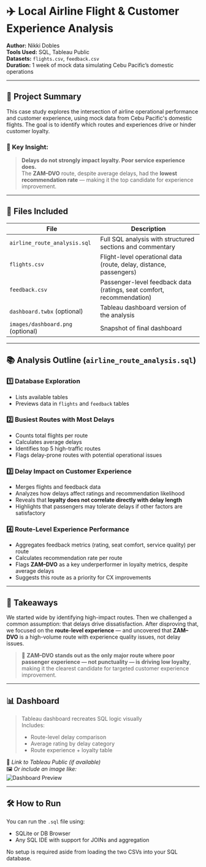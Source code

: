 # ✈️ Local Airline Flight & Customer Experience Analysis

**Author:** Nikki Dobles  
**Tools Used:** SQL, Tableau Public  
**Datasets:** `flights.csv`, `feedback.csv`  
**Duration:** 1 week of mock data simulating Cebu Pacific’s domestic operations  

---

## 📌 Project Summary

This case study explores the intersection of airline operational performance and customer experience, using mock data from Cebu Pacific's domestic flights. The goal is to identify which routes and experiences drive or hinder customer loyalty.

### 🧠 Key Insight:
> **Delays do not strongly impact loyalty. Poor service experience does.**  
> The **ZAM–DVO** route, despite average delays, had the **lowest recommendation rate** — making it the top candidate for experience improvement.

---

## 🧾 Files Included

| File | Description |
|------|-------------|
| `airline_route_analysis.sql` | Full SQL analysis with structured sections and commentary |
| `flights.csv` | Flight-level operational data (route, delay, distance, passengers) |
| `feedback.csv` | Passenger-level feedback data (ratings, seat comfort, recommendation) |
| `dashboard.twbx` (optional) | Tableau dashboard version of the analysis |
| `images/dashboard.png` (optional) | Snapshot of final dashboard |

---

## 📚 Analysis Outline (`airline_route_analysis.sql`)

### 1️⃣ Database Exploration
- Lists available tables
- Previews data in `flights` and `feedback` tables

### 2️⃣ Busiest Routes with Most Delays
- Counts total flights per route
- Calculates average delays
- Identifies top 5 high-traffic routes
- Flags delay-prone routes with potential operational issues

### 3️⃣ Delay Impact on Customer Experience
- Merges flights and feedback data
- Analyzes how delays affect ratings and recommendation likelihood
- Reveals that **loyalty does not correlate directly with delay length**
- Highlights that passengers may tolerate delays if other factors are satisfactory

### 4️⃣ Route-Level Experience Performance
- Aggregates feedback metrics (rating, seat comfort, service quality) per route
- Calculates recommendation rate per route
- Flags **ZAM–DVO** as a key underperformer in loyalty metrics, despite average delays
- Suggests this route as a priority for CX improvements

---

## 🧠 Takeaways

We started wide by identifying high-impact routes. Then we challenged a common assumption: that delays drive dissatisfaction. After disproving that, we focused on the **route-level experience** — and uncovered that **ZAM–DVO** is a high-volume route with experience quality issues, not delay issues.

> 🎯 **ZAM–DVO stands out as the only major route where poor passenger experience — not punctuality — is driving low loyalty**, making it the clearest candidate for targeted customer experience improvement.

---

## 📊 Dashboard

> Tableau dashboard recreates SQL logic visually  
> Includes:  
> - Route-level delay comparison  
> - Average rating by delay category  
> - Route experience + loyalty table

🔗 *Link to Tableau Public (if available)*  
🖼 *Or include an image like:*  
![Dashboard Preview](images/dashboard.png)

---

## 🛠️ How to Run

You can run the `.sql` file using:
- SQLite or DB Browser
- Any SQL IDE with support for JOINs and aggregation

No setup is required aside from loading the two CSVs into your SQL database.
